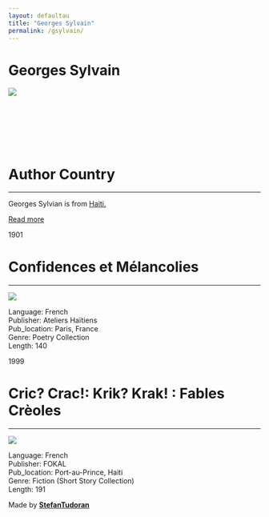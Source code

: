 ```yaml
---
layout: defaultau
title: "Georges Sylvain"
permalink: /gsylvain/
---
```

<!-- partial:index.partial.html -->
<div class="content">
    <h1>Georges Sylvain</h1>
    <div class="quote">
        <div><img src="https://upload.wikimedia.org/wikipedia/commons/3/30/Georges_Sylvain-1909.jpg" class="logo"></div>
    </div>
    <div class="timeline">
        <div style="padding-bottom:100px;"></div>
        <div class="block">
            <div class="date right"><p class="right">  </p></div>
            <div class="dot"></div>
            <div class="left first">
              <div class="author_country">
                <h1>Author Country</h1><hr>
            <div class="aclocation">  <p>Georges Sylvian is from <a href="http://localhost:4000/5"> Haiti.</a></p></div>
              <div class="acreadmore">   <a href="https://fr.wikipedia.org/wiki/Georges_Sylvain">Read more</a> </div>
            </div>
            </div>
        </div>
<div class="block">
            <div class="date left"><p class="left">1901</p></div>
            <div class="dot"></div>
            <div class="right">
                <h1>Confidences et Mélancolies</h1><hr>
                <p><img src="https://images-na.ssl-images-amazon.com/images/I/71y+HHfJ+8L.jpg"></p>
                <p>
                Language: French <br/>
                Publisher: Ateliers Haïtiens <br/>
                Pub_location: Paris, France <br/>
                Genre: Poetry Collection <br/>
                Length: 140 <br/>
                </p>
            </div>
        </div>
        <div class="block">
            <div class="date right"><p class="right">1999</p></div>
            <div class="dot"></div>
            <div class="left hide">
                <h1>Cric? Crac!: Krik? Krak! : Fables Crèoles</h1><hr>
                <p><img src="https://books.google.dm/books/content?id=fxMpAQAAMAAJ&printsec=frontcover&img=1&zoom=1&imgtk=AFLRE70LEz6XUU32DX72g8CBC6__vHSmgf3FDIE4gx06BRUgiN_8a-Ef-2np7wMMygg1wIULqxaUxiqrSMvXub4Jej42Yv0vWwB-A5px_Eo_2kTMrBmjX46aQ90acwOLd1qwUF5TmSeI"></p>
                <p>Language: French<br/>
                Publisher: FOKAL<br/>
                Pub_location: Port-au-Prince, Haiti<br/>
                Genre: Fiction (Short Story Collection)<br/>
                Length: 191</p>
            </div>
        </div>
        <div id="footer">
        <p id="copyright">Made by&nbsp;<strong><a href="https://www.linkedin.com/in/nicolae-stefan-tudoran-b02291127/" target="_blank">StefanTudoran</a></strong></p>
    </div>
</div>
